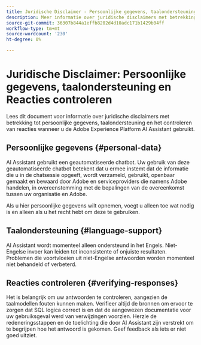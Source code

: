 ```yaml
---
title: Juridische Disclaimer - Persoonlijke gegevens, taalondersteuning en Reacties controleren
description: Meer informatie over juridische disclaimers met betrekking tot persoonlijke gegevens, taalondersteuning en het controleren van reacties bij gebruik van AI Assistant.
source-git-commit: 36307b844a1effb8202d4d10adc171b1429b04ff
workflow-type: tm+mt
source-wordcount: '230'
ht-degree: 0%

---
```


# Juridische Disclaimer: Persoonlijke gegevens, taalondersteuning en Reacties controleren

Lees dit document voor informatie over juridische disclaimers met betrekking tot persoonlijke gegevens, taalondersteuning en het controleren van reacties wanneer u de Adobe Experience Platform AI Assistant gebruikt.

## Persoonlijke gegevens {#personal-data}

AI Assistant gebruikt een geautomatiseerde chatbot. Uw gebruik van deze geautomatiseerde chatbot betekent dat u ermee instemt dat de informatie die u in de chatsessie opgeeft, wordt verzameld, gebruikt, openbaar gemaakt en bewaard door Adobe en serviceproviders die namens Adobe handelen, in overeenstemming met de bepalingen van de overeenkomst tussen uw organisatie en Adobe.

Als u hier persoonlijke gegevens wilt opnemen, voegt u alleen toe wat nodig is en alleen als u het recht hebt om deze te gebruiken.

## Taalondersteuning {#language-support}

AI Assistant wordt momenteel alleen ondersteund in het Engels. Niet-Engelse invoer kan leiden tot inconsistente of onjuiste resultaten. Problemen die voortvloeien uit niet-Engelse antwoorden worden momenteel niet behandeld of verbeterd.

## Reacties controleren {#verifying-responses}

Het is belangrijk om uw antwoorden te controleren, aangezien de taalmodellen fouten kunnen maken. Verifieer altijd de bronnen om ervoor te zorgen dat SQL logica correct is en dat de aangewezen documentatie voor uw gebruiksgeval werd van verwijzingen voorzien. Herzie de redeneringsstappen en de toelichting die door AI Assistant zijn verstrekt om te begrijpen hoe het antwoord is gekomen. Geef feedback als iets er niet goed uitziet.